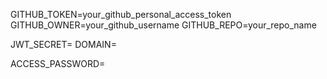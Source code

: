 GITHUB_TOKEN=your_github_personal_access_token
GITHUB_OWNER=your_github_username
GITHUB_REPO=your_repo_name

JWT_SECRET=
DOMAIN=

ACCESS_PASSWORD=